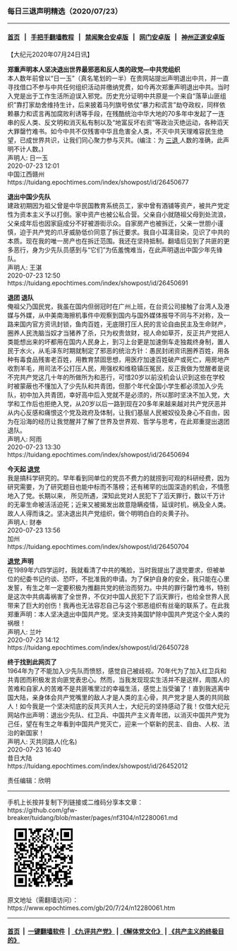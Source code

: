 ### 每日三退声明精选（2020/07/23）
------------------------

#### [首页](https://github.com/gfw-breaker/banned-news1/blob/master/README.md) &nbsp;&nbsp;|&nbsp;&nbsp; [手把手翻墙教程](https://github.com/gfw-breaker/guides/wiki) &nbsp;&nbsp;|&nbsp;&nbsp; [禁闻聚合安卓版](https://github.com/gfw-breaker/bn-android) &nbsp;&nbsp;|&nbsp;&nbsp; [网门安卓版](https://github.com/oGate2/oGate) &nbsp;&nbsp;|&nbsp;&nbsp; [神州正道安卓版](https://github.com/SzzdOgate/update) 



<div class="post_content" id="artbody" itemprop="articleBody">
 <!-- article content begin -->
 <p>
  【大纪元2020年07月24日讯】
 </p>
 <p>
  <strong>
   郑重声明本人坚决退出世界最邪恶和反人类的政党—中共党组织
  </strong>
  <br/>
  本人数年前曾以“日一玉”（真名笔划的一半）在贵网站提出声明退出中共，并一直寻找借口不参与中共任何组织活动并缴纳党费，如今再次郑重声明退出中共。当时入党是出于工作生活所迫误入邪党。历史充分证明中共原是一个来自“落草山匪组织”靠打家劫舍维持生计，后来披着马列旗号依仗“暴力和谎言”劫夺政权，同样依赖暴力和谎言再加腐败利诱等手段，在残酷统治中华大地的70多年中发起了一连串的反人类、反文明和消灭私有制以及“地富反坏右资”等政治灭绝运动，各种滔天大罪罄竹难书。如今中共不仅残害中华且危害全人类，不灭中共天理难容民生绝望，已成世界共识，让我们同心聚力参与灭共。(编注：为
  <a href="https://www.epochtimes.com/gb/tag/%E4%B8%89%E9%80%80.html">
   三退
  </a>
  人数的准确，此声明不计人数。)
  <br/>
  声明人: 日一玉
  <br/>
  2020-07-23 12:01
  <br/>
  中国江西赣州
  <br/>
  https://tuidang.epochtimes.com/index/showpost/id/26450677
 </p>
 <p>
  <strong>
   退出中国少先队
  </strong>
  <br/>
  建政初期因为祖父曾是中华民国教育系统员工，家中曾有酒铺等资产，被共产党定性为资本主义予以打倒。家中资产也被公私合营。父亲自小就随祖父母到处流浪，父亲成年后也因家庭成分不好被游街示众。自家房产也被拆迁，父亲一世胆小谨慎，迫于共产党的爪牙威胁低价同意了拆迁要求。我自小耳濡目染，见识了中共的本质。现在我的唯一房产也在拆迁范围。我还在坚持抵制。翻墙后见到了共匪的更多恶行，身为少先队员感到与“它们”为伍羞愧难当，在此声明退出中国少年先锋队。
  <br/>
  声明人: 王湛
  <br/>
  2020-07-23 12:50
  <br/>
  https://tuidang.epochtimes.com/index/showpost/id/26450691
 </p>
 <p>
  <strong>
   退团 退队
  </strong>
  <br/>
  俺祖父乃国民党，我虽在国内但弱冠时在广州上班，在台资公司接触了台湾人及港媒与外媒，从中美南海擦机事件中观察到国内与国外媒体报导不同与不对称，及一路来国内官方资讯封锁，鱼肉百姓，无底限打压人民的言论自由民主及生命财产，圈养人民洗脑当奴才当猪养了杀，只为权贵敛财，视人命如草芥，反正共产党把人类能想出来的坏都用在国内人民身上，到习上台更是加速倒车走独裁终身制，置人民于水火，从毛泽东时期就制定了邪恶的统治方针：愚民封闭资讯圈养百姓，用各种有毒食品残害老百姓，用教育禁固思想，用医疗加速百姓破产或死亡，用房地产收割羊毛，用司法不公打压人民，用强权和维稳镇压冤民，反正我做为觉醒者是说不完共产党这几十年的所做所为和恶行，可惜20岁以前没机会认识到这些在学校时被蒙蔽也不懂加入了少先队和共青团，但那个年代全国小学生都必须加入少先队，初中加入共青团，幸好高中后入党就不是必须的，所以那时坚决不加入党，大学和工作后也拒绝入党，从20岁以后一路到现在20多年来越来越对共产党厌恶并从内心反感和痛恨这个党及政府及体制，让我们基层人民被奴役及身心不自由，因为在沿海的经历让我觉醒并了解了世界及世界观、哲学与思考，在此郑重提出退团退队。
  <br/>
  声明人: 阿雨
  <br/>
  2020-07-23 13:30
  <br/>
  https://tuidang.epochtimes.com/index/showpost/id/26450694
 </p>
 <p>
  <strong>
   今天起
   <a href="https://www.epochtimes.com/gb/tag/%E9%80%80%E5%85%9A.html">
    退党
   </a>
  </strong>
  <br/>
  我是搞科学研究的。早年看到同单位的党员不费力的就捞到可观的科研经费，因为研究需要，为了研究题目也能中标而不落榜；还有稀罕的出国深造的机会，不情愿地入了党。长期以来， 所见所遇，深知此党对人民犯下了滔天罪行，数以千万计的无辜生命被活活迫死；近来又被揭发出故意隐瞒疫情，延误时机，祸及全人类。故人人得而诛之。坚决退出共产党组织，做个明明白白的炎黄子孙。
  <br/>
  声明人: 财奉
  <br/>
  2020-07-23 13:56
  <br/>
  加州
  <br/>
  https://tuidang.epochtimes.com/index/showpost/id/26450704
 </p>
 <p>
  <strong>
   <a href="https://www.epochtimes.com/gb/tag/%E9%80%80%E5%85%9A.html">
    退党
   </a>
   声明
  </strong>
  <br/>
  在1989年六四学运时，我就看清了中共的嘴脸，当时我提出了退党要求，但被单位的纪委书记约谈、恐吓，不批准我的申请。为了保护自身的安全，我只能在心里发誓，有生之年一定要积极为推翻共党的统治而努力。中共的罪行罄竹难书，特别是这次中共病毒祸害了全世界，不仅对中国人民犯下了滔天罪行，也给全世界人民带来了巨大的创伤！我再也无法容忍自己与这个邪恶组织有丝毫的联系了。在此我郑重声明：本人坚决退出中国共产党。坚决支持美国铲除中国共产党这个全人类的祸根！
  <br/>
  声明人: 兰叶
  <br/>
  2020-07-23 14:12
  <br/>
  https://tuidang.epochtimes.com/index/showpost/id/26450728
 </p>
 <p>
  <strong>
   终于找到此网页了
  </strong>
  <br/>
  1964年为了不能加入少先队而愤怒，感觉自己被歧视。70年代为了加入红卫兵和共青团而积极发言向匪党表忠心。然而，当我发现现实生活并不是这样，周围人的苦难和自家人的苦难不是共匪嘴里过的幸福生活，感觉上当受骗了！直到我逃离中国大陆，亲身体会共产党嘴里的敌人才是人类的主心骨，共产党才是人类的共同敌人！如今我是一个坚决彻底的反共灭共人士，大纪元的坚持感动了我！仅借大纪元网站作出声明：退出少先队、红卫兵、中国共产主义青年团，以消灭中国共产党为己任，望在有生之年看到中国共产党灭亡，迎来一个崭新的民主、自由、人权、法治的新国家！
  <br/>
  声明人: 灭共同路人(化名)
  <br/>
  2020-07-23 16:40
  <br/>
  昔日大陆
  <br/>
  https://tuidang.epochtimes.com/index/showpost/id/26452012
 </p>
 <p>
  责任编辑：欣明
 </p>
 <!-- article content end -->
 <div id="below_article_ad">
 </div>
</div>

<hr/>
手机上长按并复制下列链接或二维码分享本文章：<br/>
https://github.com/gfw-breaker/tuidang/blob/master/pages/nf3104/n12280061.md <br/>
<a href='https://github.com/gfw-breaker/tuidang/blob/master/pages/nf3104/n12280061.md'><img src='https://github.com/gfw-breaker/tuidang/blob/master/pages/nf3104/n12280061.md.png'/></a> <br/>
原文地址（需翻墙访问）：https://www.epochtimes.com/gb/20/7/24/n12280061.htm


------------------------
#### [首页](https://github.com/gfw-breaker/banned-news/blob/master/README.md) &nbsp;|&nbsp; [一键翻墙软件](https://github.com/gfw-breaker/nogfw/blob/master/README.md) &nbsp;| [《九评共产党》](https://github.com/gfw-breaker/9ping.md/blob/master/README.md#九评之一评共产党是什么) | [《解体党文化》](https://github.com/gfw-breaker/jtdwh.md/blob/master/README.md) | [《共产主义的终极目的》](https://github.com/gfw-breaker/gczydzjmd.md/blob/master/README.md)


<img src='http://gfw-breaker.win/tuidang/pages/nf3104/n12280061.md' width='0px' height='0px'/>
